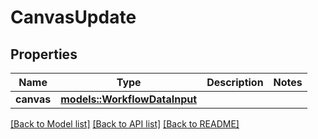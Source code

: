 # CanvasUpdate

## Properties

Name | Type | Description | Notes
------------ | ------------- | ------------- | -------------
**canvas** | [**models::WorkflowDataInput**](WorkflowData-Input.md) |  | 

[[Back to Model list]](../README.md#documentation-for-models) [[Back to API list]](../README.md#documentation-for-api-endpoints) [[Back to README]](../README.md)


